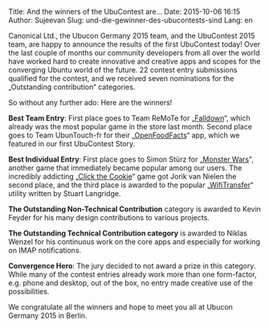 Title: And the winners of the UbuContest are…
Date: 2015-10-06 16:15
Author: Sujeevan
Slug: und-die-gewinner-des-ubucontests-sind
Lang: en

Canonical Ltd., the Ubucon Germany 2015 team, and the UbuContest 2015
team, are happy to announce the results of the first UbuContest today!
Over the last couple of months our community developers from all over
the world have worked hard to create innovative and creative apps and
scopes for the converging Ubuntu world of the future. 22 contest entry
submissions qualified for the contest, and we received seven nominations
for the „Outstanding contribution“ categories.


So without any further ado: Here are the winners!


**Best Team Entry**: First place goes to Team ReMoTe for
„[Falldown](https://uappexplorer.com/app/falldown.rpadovani)“, which
already was the most popular game in the store last month. Second place
goes to Team UbunTouch-fr for their
„[OpenFoodFacts](https://uappexplorer.com/app/openfoodfacts.ubuntouch-fr)“
app, which we featured in our first UbuContest Story.


**Best Individual Entry**: First place goes to Simon Stürz for „[Monster
Wars](https://uappexplorer.com/app/monsterwars.t-mon)", another game
that immediately became popular among our users. The incredibly
addicting „[Click the
Cookie](https://uappexplorer.com/app/clickthecookie.jjvannielen)“ game
got Jorik van Nielen the second place, and the third place is awarded to
the popular
„[WifiTransfer](https://uappexplorer.com/app/wifitransfer.sil)“ utility
written by Stuart Langridge.


**The Outstanding Non-Technical Contribution** category is awarded to
Kevin Feyder for his many design contributions to various projects.


**The Outstanding Technical Contribution category** is awarded to Niklas
Wenzel for his continuous work on the core apps and especially for
working on IMAP notifications.


**Convergence Hero**: The jury decided to not award a prize in this
category. While many of the contest entries already work more than one
form-factor, e.g. phone and desktop, out of the box, no entry made
creative use of the possibilities.


We congratulate all the winners and hope to meet you all at Ubucon
Germany 2015 in Berlin.


